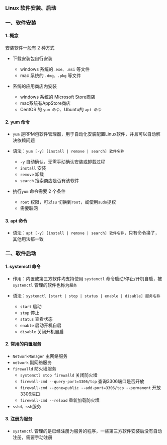 ### Linux 软件安装、启动

### 一、软件安装
#### 1. 概念
安装软件一般有 2 种方式
* 下载安装包自行安装
  * windows 系统的 .`exe、.msi` 等文件
  * mac 系统的 `.dmg、.pkg` 等文件
  
* 系统的应用商店内安装 
  * windows 系统的 Microsoft Store商店
  * mac系统有AppStore商店
  * CentOS 的 `yum 命令`、Ubuntu的 `apt 命令`
  
  
#### 2. yum 命令
* `yum` 是RPM包软件管理器，用于自动化安装配置Linux软件，并且可以自动解决依赖问题

* 语法：`yum [-y] [install | remove | search] 软件名称`
  * `-y` 自动确认，无需手动确认安装或卸载过程
  * `install` 安装
  * `remove`  卸载
  * `search`  搜索商店是否有该软件
  
* 执行`yum` 命令需要 2 个条件
  * `root` 权限，可以`su` 切换到`root`，或使用`sudo`提权
  * 需要联网
  
  
#### 3. apt 命令
* 语法：`apt [-y] [install | remove | search] 软件名称`，只有命令换了，其他用法都一致
  
  
### 二、软件启动
#### 1. systemctl 命令
* 作用：内置或第三方软件均支持使用 `systemctl` 命令启动/停止/开机自启，被 `systemctl` 管理的软件也称为`服务`

* 语法：`systemctl [start | stop | status | enable | disable] 服务名称`
  * `start`    启动
  * `stop`     停止
  * `status`   查看状态
  * `enable`   启动开机自启
  * `disable`  关闭开机自启
  
#### 2. 常用的内置服务
* `NetworkManager`   主网络服务
* `network`      副网络服务
* `firewalld`   防火墙服务
  * `systemctl stop firewalld` 关闭防火墙
  * `firewall-cmd --query-port=3306/tcp` 查询3306端口是否开放
  * `firewall-cmd --zone=public --add-port=3306/tcp --permanent` 开放3306端口
  * `firewall-cmd --reload` 重新加载防火墙
* `sshd，ssh`服务 
  
#### 3. 注册为服务
* `systemctl` 管理的是已经注册为服务的程序，一些第三方软件安装后没有自动注册，需要手动注册


